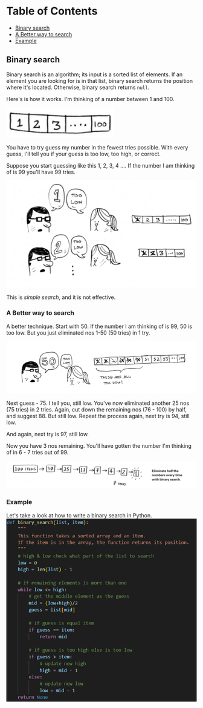 <!-- vscode-markdown-toc -->
# Table of Contents
- [Binary search](#Binarysearch)
- [A Better way to search](#ABetterwaytosearch)
- [Example](#Example)

<!-- vscode-markdown-toc-config
	numbering=true
	autoSave=true
	/vscode-markdown-toc-config -->
<!-- /vscode-markdown-toc -->

## <a name='Binarysearch'></a>Binary search

Binary search is an algorithm; its input is a sorted list of elements. If an element you are looking for is in that list, binary search returns the position where it's located. Otherwise, binary search returns `null`.

Here's is how it works. I'm thinking of a number between 1 and 100.

![](/static/1-100.PNG)

You have to try guess my number in the fewest tries possible. With every guess, I'll tell you if your guess is too low, too high, or correct.

Suppose you start guessing like this 1, 2, 3, 4 .... If the number I am thinking of is 99 you'll have 99 tries.

![](/static/simple_search.PNG)

This is _simple search_, and it is not effective.

### <a name='ABetterwaytosearch'></a>A Better way to search

A better technique. Start with 50. If the number I am thinking of is 99, 50 is too low. But you just eliminated nos 1-50 (50 tries) in 1 try.

![](/static/binary_search.PNG)

Next guess - 75. I tell you, still low. You've now eliminated another 25 nos (75 tries) in 2 tries.
Again, cut down the remaining nos (76 - 100) by half, and suggest 88. But still low. Repeat the process again, next try is 94, still low.

And again, next try is 97, still low.

Now you have 3 nos remaining. You'll have gotten the number I'm thinking of in 6 - 7 tries out of 99.

![](/static/7_steps.PNG)

### <a name='Example'></a>Example
Let's take a look at how to write a binary search in Python. 
![](/static/python_binary_search.PNG)

